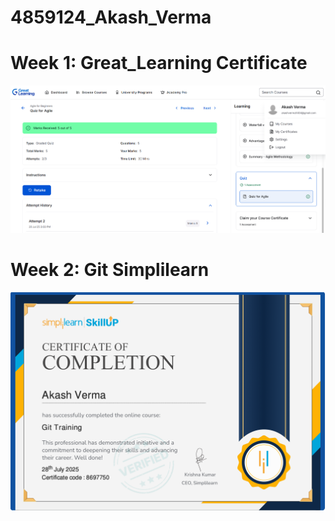 # 4859124_Akash_Verma

 # Week 1: Great_Learning Certificate
![Screenshot Agile](https://github.com/akash2479/4859124_Akash_Verma/blob/main/SDLC/Screenshot_Agile_great_learning.png)


 #  Week 2: Git Simplilearn
![Screenshot Git](https://github.com/akash2479/4859124_Akash_Verma/blob/main/Git/Screenshot_Git.png)

